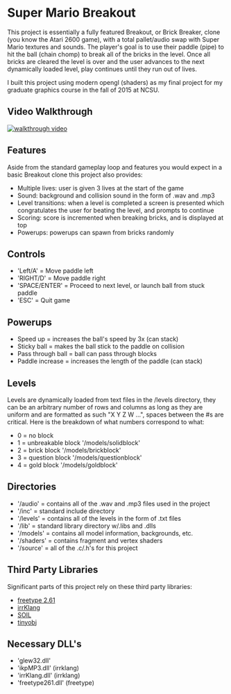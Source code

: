 # Super Mario Breakout

This project is essentially a fully featured Breakout, or Brick Breaker, clone (you know the Atari 2600 game), with a total pallet/audio swap with Super Mario textures and sounds. The player's goal is to use their paddle (pipe) to hit the ball (chain chomp) to break all of the bricks in the level. Once all bricks are cleared the level is over and the user advances to the next dynamically loaded level, play continues until they run out of lives.

I built this project using modern opengl (shaders) as my final project for my graduate graphics course in the fall of 2015 at NCSU.

## Video Walkthrough

[![walkthrough video](https://img.youtube.com/vi/sngWY6lbA60/0.jpg)](https://www.youtube.com/watch?v=sngWY6lbA60)

## Features

Aside from the standard gameplay loop and features you would expect in a basic Breakout clone this project also provides:
- Multiple lives: user is given 3 lives at the start of the game
- Sound: background and collision sound in the form of .wav and .mp3
- Level transitions: when a level is completed a screen is presented which
congratulates the user for beating the level, and prompts to continue
- Scoring: score is incremented when breaking bricks, and is displayed at top
- Powerups: powerups can spawn from bricks randomly

## Controls
- 'Left/A'      = Move paddle left
- 'RIGHT/D'     = Move paddle right
- 'SPACE/ENTER' = Proceed to next level, or launch ball from stuck paddle
- 'ESC'         = Quit game

## Powerups

- Speed up          = increases the ball's speed by 3x (can stack)
- Sticky ball       = makes the ball stick to the paddle on collision
- Pass through ball = ball can pass through blocks
- Paddle increase   = increases the length of the paddle (can stack)

## Levels

Levels are dynamically loaded from text files in the /levels directory,
they can be an arbitrary number of rows and columns as long as they are
uniform and are formatted as such "X Y Z W ...", spaces between the #s
are critical. Here is the breakdown of what numbers correspond to what:

- 0 = no block
- 1 = unbreakable block '/models/solidblock'
- 2 = brick block '/models/brickblock'
- 3 = question block '/models/questionblock'
- 4 = gold block '/models/goldblock'

## Directories

- '/audio'   = contains all of the .wav and .mp3 files used in the project
- '/inc'     = standard include directory
- '/levels'  = contains all of the levels in the form of .txt files
- '/lib'     = standard library directory w/.libs and .dlls
- '/models'  = contains all model information, backgrounds, etc.
- '/shaders' = contains fragment and vertex shaders
- '/source'  = all of the .c/.h's for this project

## Third Party Libraries

Significant parts of this project rely on these third party libraries:
- [freetype 2.61](http://www.freetype.org)
- [irrKlang](http://www.ambiera.com/irrklang/downloads.html)
- [SOIL](http://www.lonesock.net/soil.html)
- [tinyobj](https://syoyo.github.io/tinyobjloader/)

## Necessary DLL's

- 'glew32.dll'
- 'ikpMP3.dll'      (irrklang)
- 'irrKlang.dll'    (irrklang)
- 'freetype261.dll' (freetype)
